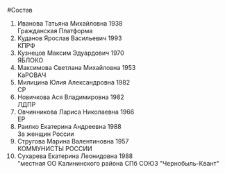 #Состав
1. Иванова Татьяна Михайловна 1938   
    Гражданская Платформа
2. Куданов Ярослав Васильевич 1993   
    КПРФ
3. Кузнецов Максим Эдуардович 1970   
    ЯБЛОКО
4. Максимова Светлана Михайловна 1953   
    КаРОВАЧ
5. Милицина Юлия Александровна 1982   
    СР
6. Новичкова Ася Владимировна 1982   
    ЛДПР
7. Овчинникова Лариса Николаевна 1966   
    ЕР
8. Раилко Екатерина Андреевна 1988   
    За женщин России
9. Стругова Марина Валентиновна 1957   
    КОММУНИСТЫ РОССИИ
10. Сухарева Екатерина Леонидовна 1988   
    "местная ОО Калининского района СПб СОЮЗ "Чернобыль-Квант"
